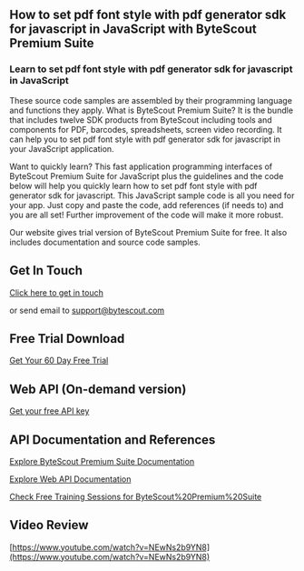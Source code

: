 ## How to set pdf font style with pdf generator sdk for javascript in JavaScript with ByteScout Premium Suite

### Learn to set pdf font style with pdf generator sdk for javascript in JavaScript

These source code samples are assembled by their programming language and functions they apply. What is ByteScout Premium Suite? It is the bundle that includes twelve SDK products from ByteScout including tools and components for PDF, barcodes, spreadsheets, screen video recording. It can help you to set pdf font style with pdf generator sdk for javascript in your JavaScript application.

Want to quickly learn? This fast application programming interfaces of ByteScout Premium Suite for JavaScript plus the guidelines and the code below will help you quickly learn how to set pdf font style with pdf generator sdk for javascript. This JavaScript sample code is all you need for your app. Just copy and paste the code, add references (if needs to) and you are all set! Further improvement of the code will make it more robust.

Our website gives trial version of ByteScout Premium Suite for free. It also includes documentation and source code samples.

## Get In Touch

[Click here to get in touch](https://bytescout.zendesk.com/hc/en-us/requests/new?subject=ByteScout%20Premium%20Suite%20Question)

or send email to [support@bytescout.com](mailto:support@bytescout.com?subject=ByteScout%20Premium%20Suite%20Question) 

## Free Trial Download

[Get Your 60 Day Free Trial](https://bytescout.com/download/web-installer?utm_source=github-readme)

## Web API (On-demand version)

[Get your free API key](https://pdf.co/documentation/api?utm_source=github-readme)

## API Documentation and References

[Explore ByteScout Premium Suite Documentation](https://bytescout.com/documentation/index.html?utm_source=github-readme)

[Explore Web API Documentation](https://pdf.co/documentation/api?utm_source=github-readme)

[Check Free Training Sessions for ByteScout%20Premium%20Suite](https://academy.bytescout.com/)

## Video Review

[https://www.youtube.com/watch?v=NEwNs2b9YN8](https://www.youtube.com/watch?v=NEwNs2b9YN8)